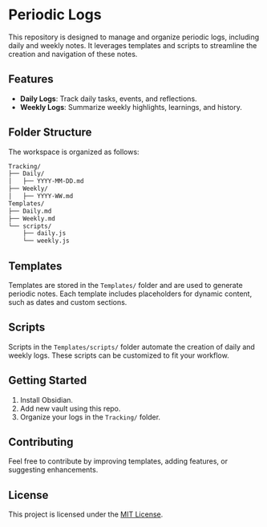 # Periodic Logs

This repository is designed to manage and organize periodic logs, including daily and weekly notes. It leverages templates and scripts to streamline the creation and navigation of these notes.

## Features

- **Daily Logs**: Track daily tasks, events, and reflections.
- **Weekly Logs**: Summarize weekly highlights, learnings, and history.

## Folder Structure

The workspace is organized as follows:

```markdown
Tracking/
├── Daily/
│   ├── YYYY-MM-DD.md
├── Weekly/
│   ├── YYYY-WW.md
Templates/
├── Daily.md
├── Weekly.md
└── scripts/
    ├── daily.js
    └── weekly.js
```

## Templates

Templates are stored in the `Templates/` folder and are used to generate periodic notes. Each template includes placeholders for dynamic content, such as dates and custom sections.

## Scripts

Scripts in the `Templates/scripts/` folder automate the creation of daily and weekly logs. These scripts can be customized to fit your workflow.

## Getting Started

1. Install  Obsidian.
2. Add new vault using this repo.
3. Organize your logs in the `Tracking/` folder.

## Contributing

Feel free to contribute by improving templates, adding features, or suggesting enhancements.

## License

This project is licensed under the [MIT License](LICENSE).
